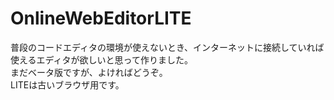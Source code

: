 # OnlineWebEditorLITE
普段のコードエディタの環境が使えないとき、インターネットに接続していれば  
使えるエディタが欲しいと思って作りました。  
まだベータ版ですが、よければどうぞ。  
LITEは古いブラウザ用です。
